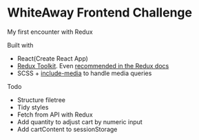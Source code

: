 # WhiteAway Frontend Challenge

My first encounter with Redux

Built with

- React(Create React App)
- [Redux Toolkit](https://redux-toolkit.js.org/). Even [recommended in the Redux docs](https://redux.js.org/style-guide/style-guide/#use-redux-toolkit-for-writing-redux-logic)
- SCSS + [include-media](https://github.com/eduardoboucas/include-media) to handle media queries

Todo

- Structure filetree
- Tidy styles
- Fetch from API with Redux
- Add quantity to adjust cart by numeric input
- Add cartContent to sessionStorage
